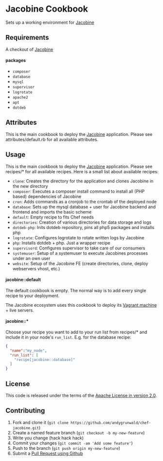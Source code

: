 Jacobine Cookbook
========================
Sets up a working environment for [Jacobine](https://github.com/andygrunwald/Jacobine)

Requirements
------------
A checkout of [Jacobine](https://github.com/andygrunwald/Jacobine)

#### packages
- `composer`
- `database`
- `mysql`
- `supervisor`
- `logrotate`
- `apache2`
- `apt`
- `dotdeb`

Attributes
----------
This is the main cookbook to deploy the [Jacobine](https://github.com/andygrunwald/Jacobine) application.
Please see attributes/default.rb for all available attributes.

Usage
-----
This is the main cookbook to deploy the [Jacobine](https://github.com/andygrunwald/Jacobine) application.
Please see recipes/* for all available recipes. Here is a small list about available recipes:

* `clone`: Creates the directory for the application and clones Jacobine in the new directory
* `composer`: Executes a composer install command to install all (PHP based) dependencies of Jacobine
* `cron`: Adds commands as a cronjob to the crontab of the deployed node
* `database`: Sets up the mysql database + user for Jacobine backend and frontend and imports the basic scheme
* `default`: Empty recipe to fits Chef needs
* `directories`: Creation of various directories for data storage and logs
* `dotdeb-php`: Inits dotdeb repository, pins all php5 packages and installs php
* `logrotate`: Configures logrotate to rotate written logs by Jacobine
* `php`: Installs dotdeb + php. Just a wrapper recipe
* `supervisord`: Configures supervisor to take care of our consumers
* `systemuser`: Setup of a systemuser to execute Jacobines processes under an own user
* `website`: Setup of the Jacobine FE (create directories, clone, deploy webservers vhost, etc.)

#### jacobine::default

The default cookbook is empty.
The normal way is to add every single recipe to your deployment.

The Jacobine ecosystem uses this cookbook to deploy its [Vagrant machine](https://github.com/andygrunwald/Jacobine-Vagrant) + live servers.

#### jacobine::*

Choose your recipe you want to add to your run list from recipes/* and include it in your node's `run_list`.
E.g. for the database recipe:

```json
{
  "name":"my_node",
  "run_list": [
    "recipe[jacobine::database]"
  ]
}
```

License
------------
This code is released under the terms of the [Apache License in version 2.0](http://www.apache.org/licenses/LICENSE-2.0).

Contributing
------------
1. Fork and clone it (`git clone https://github.com/andygrunwald/chef-jacobine.git`)
2. Create a named feature branch (`git checkout -b my-new-feature`)
3. Write you change (hack hack hack)
4. Commit your changes (`git commit -am 'Add some feature'`)
5. Push to the branch (`git push origin my-new-feature`)
6. Submit a [Pull Request using Github](https://help.github.com/articles/creating-a-pull-request)
